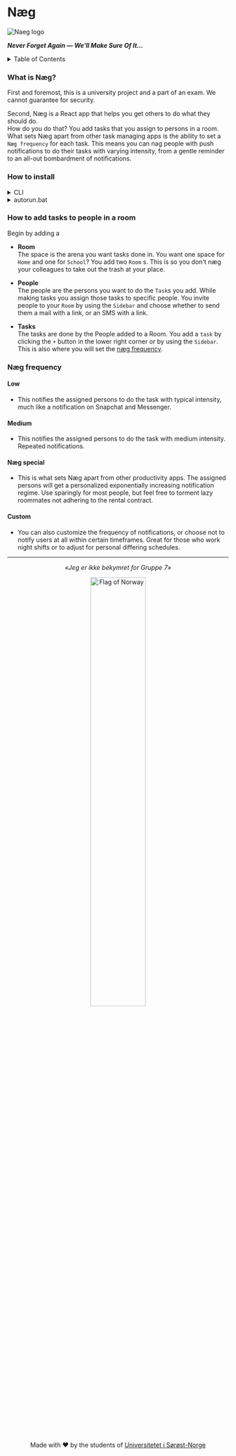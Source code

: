 # Næg

![Naeg logo](./gfx/Nag-logo.ico)

***Never Forget Again — We'll Make Sure Of It...***

<!-- Table of Contents -->

<details>

<summary>
Table of Contents
</summary>

<!-- TOC -->

* [Næg](#næg)
    * [<a id="what-is-næg"></a>What is Næg?](#a-idwhat-is-nægawhat-is-næg)
    * [<a id="how-to-add-tasks-to-people-in-a-room"></a>How to add tasks to people in a room](#a-idhow-to-add-tasks-to-people-in-a-roomahow-to-add-tasks-to-people-in-a-room)
    * [How to install](#how-to-install)
    * [Næg frequency](#næg-frequency)
        * [Low](#low)
        * [Medium](#medium)
        * [Næg special](#næg-special)
        * [Custom](#custom)

<!-- TOC -->
</details>

### What is Næg?

First and foremost, this is a university project and a part of an exam. We cannot guarantee for security.

Second, Næg is a React app that helps you get others to do what they should do.   
How do you do that? You add tasks that you assign to persons in a room. What sets Næg apart from other task managing
apps is the ability to set a `Næg frequency` for each task. This means you can nag people with push notifications to do
their tasks with varying intensity, from a gentle reminder to an all-out bombardment of notifications.

### How to install

<details>
  <summary>CLI</summary>
  <h4>Instructions for CLI installation.</h4>
<ol>
  <li>Open a command window</li>
  <li>Enter <code>github clone https://github.com/Scandiking/N-g</code></li>
  <li>Press enter to continue</li>
  <li>Unzip the folder</li>
  <li>Go in <code>/backend/src/main/java/com/nag</code> and enter <code>javac NagApplication</code></li>
  <li>Click enter</li>
  <li>Enter <code>java NagApplication</code> to run the backend</li>
  <li>Click enter</li>
  <li>Change directory from the already open terminal to <code>/frontend</code> in the newly unzipped folder by entering <code>cd..</code> and enter, then <code>cd frontend</code>.</li>
  <li>Enter <code>npm start</code> to start the frontend (check localhost:3000 or whatever the console output says if it does not open automatically)</li>
</ol>

</details>

<details>
  <summary>autorun.bat</summary>
  <h4>Instructions for installing the application using the autorun.bat-file.</h4>
<ol>
<li>Download the zip from the sidebar to the right (on the <a href="https://github.com/Scandiking/N-g">GitHub repo</a>)</li>
<li>Unzip the folder</li>
<li>Click the <code>StartNag.bat</code> file</li>
<li>The browser will open Næg in a new tab if everything goes according to the plan, and the console will say what is wrong if it does not go according to plan.</li>
</ol>
</details>

### How to add tasks to people in a room

Begin by adding a

- __Room__  
  The space is the arena you want tasks done in. You want one space for `Home` and one for `School`? You add two `Room`
  s. This is so you don't næg your colleagues to take out the trash at your place.


- __People__  
  The people are the persons you want to do the `Task`s you add. While making tasks you assign those tasks to specific
  people. You invite people to your `Room` by using the `Sidebar` and choose whether to send them a mail with a link, or
  an SMS with a link.


- __Tasks__  
  The tasks are done by the People added to a Room. You add a `task` by clicking the `+` button in the lower right
  corner or by using the `Sidebar`. This is also where you will set the [næg frequency](#næg-frequency).

### Næg frequency

#### Low

- This notifies the assigned persons to do the task with typical intensity, much like a notification on Snapchat and
  Messenger.

#### Medium

- This notifies the assigned persons to do the task with medium intensity. Repeated notifications.

#### Næg special

- This is what sets Næg apart from other productivity apps. The assigned persons will get a personalized exponentially
  increasing notification regime. Use sparingly for most people, but feel free to torment lazy roommates not adhering to
  the rental contract.

#### Custom

- You can also customize the frequency of notifications, or choose not to notify users at all within certain timeframes.
  Great for those who work night shifts or to adjust for personal differing schedules.

---

<p style="text-align:center; font-style:italic;">«Jeg er ikke bekymret for Gruppe 7»</p>

<div style="text-align:center;">
<img src="https://upload.wikimedia.org/wikipedia/commons/thumb/f/f1/Flag_of_Norway.png/330px-Flag_of_Norway.png" alt="Flag of Norway" style="width:50%;">
</div>  

<p style="text-align:center;">Made with ❤️ by the students of <a href="https://www.usn.no/english/">Universitetet i Sørøst-Norge</a></p> 








